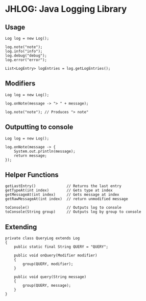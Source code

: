 # JHLOG: Java Logging Library

## Usage

    Log log = new Log();
    
    log.note("note");
    log.info("info");
    log.debug("debug");
    log.error("error");
    
    List<LogEntry> logEntries = log.getLogEntries();
    
## Modifiers

    Log log = new Log();
    
    log.onNote(message -> "> " + message);

    log.note("note"); // Produces "> note"
    
## Outputting to console

    Log log = new Log();
    
    log.onNote(message -> {
        System.out.println(message);
        return message;
    });

## Helper Functions

    getLastEntry()              // Returns the last entry
    getTypeAt(int index)        // Gets type at index
    getMessageAt(int index)     // Gets message at index
    getRawMessageAt(int index)  // return unmodified message
    
    toConsole()                 // Outputs log to console
    toConsole(String group)     // Outputs log by group to console

## Extending

    private class QueryLog extends Log
    {
        public static final String QUERY = "QUERY";

        public void onQuery(Modifier modifier)
        {
            group(QUERY, modifier);
        }

        public void query(String message)
        {
            group(QUERY, message);
        }
    }